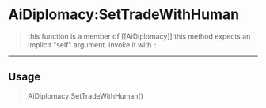 # AiDiplomacy:SetTradeWithHuman
> this function is a member of [[AiDiplomacy]]
> this method expects an implicit "self" argument. invoke it with `:`
-----
## Usage
> AiDiplomacy:SetTradeWithHuman()
